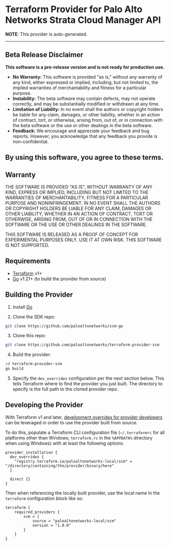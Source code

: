Terraform Provider for Palo Alto Networks Strata Cloud Manager API
==================================================================

**NOTE**: This provider is auto-generated.

---
## Beta Release Disclaimer

**This software is a pre-release version and is not ready for production use.**

*   **No Warranty:** This software is provided "as is," without any warranty of any kind, either expressed or implied, including, but not limited to, the implied warranties of merchantability and fitness for a particular purpose.
*   **Instability:** The beta software may contain defects, may not operate correctly, and may be substantially modified or withdrawn at any time.
*   **Limitation of Liability:** In no event shall the authors or copyright holders be liable for any claim, damages, or other liability, whether in an action of contract, tort, or otherwise, arising from, out of, or in connection with the beta software or the use or other dealings in the beta software.
*   **Feedback:** We encourage and appreciate your feedback and bug reports. However, you acknowledge that any feedback you provide is non-confidential.

By using this software, you agree to these terms.
---

Warranty
--------

THE SOFTWARE IS PROVIDED "AS IS", WITHOUT WARRANTY OF ANY KIND, EXPRESS OR IMPLIED, INCLUDING BUT NOT LIMITED TO THE WARRANTIES OF MERCHANTABILITY, FITNESS FOR A PARTICULAR PURPOSE AND NONINFRINGEMENT. IN NO EVENT SHALL THE AUTHORS OR COPYRIGHT HOLDERS BE LIABLE FOR ANY CLAIM, DAMAGES OR OTHER LIABILITY, WHETHER IN AN ACTION OF CONTRACT, TORT OR OTHERWISE, ARISING FROM, OUT OF OR IN CONNECTION WITH THE SOFTWARE OR THE USE OR OTHER DEALINGS IN THE SOFTWARE.

THIS SOFTWARE IS RELEASED AS A PROOF OF CONCEPT FOR EXPERIMENTAL PURPOSES ONLY. USE IT AT OWN RISK. THIS SOFTWARE IS NOT SUPPORTED.

Requirements
------------

- [Terraform](https://www.terraform.io/downloads.html) v1+
- [Go](https://go.dev) v1.21+ (to build the provider from source)


Building the Provider
---------------------

1. Install [Go](https://go.dev/dl)

2. Clone the SDK repo:

```sh
git clone https://github.com/paloaltonetworks/scm-go
```

3. Clone this repo:

```sh
git clone https://github.com/paloaltonetworks/terraform-provider-scm
```

4. Build the provider:

```sh
cd terraform-provider-scm
go build
```

5. Specify the `dev_overrides` configuration per the next section below. This tells Terraform where to find the provider you just built. The directory to specify is the full path to the cloned provider repo.


Developing the Provider
-----------------------

With Terraform v1 and later, [development overrides for provider developers](https://www.terraform.io/docs/cli/config/config-file.html#development-overrides-for-provider-developers) can be leveraged in order to use the provider built from source.

To do this, populate a Terraform CLI configuration file (`~/.terraformrc` for all platforms other than Windows; `terraform.rc` in the `%APPDATA%` directory when using Windows) with at least the following options:

```hcl
provider_installation {
  dev_overrides {
    "registry.terraform.io/paloaltonetworks-local/scm" = "/directory/containing/the/provider/binary/here"
  }

  direct {}
}
```

Then when referencing the locally built provider, use the local name in the `terraform` configuration block like so:

```hcl
terraform {
    required_providers {
        scm = {
            source = "paloaltonetworks-local/scm"
            version = "1.0.0"
        }
    }
}
```
